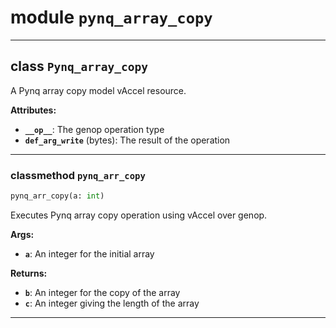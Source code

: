 <!-- markdownlint-disable -->

# module `pynq_array_copy`






---

## class `Pynq_array_copy`
A Pynq array copy model vAccel resource. 



**Attributes:**
 
 - <b>`__op__`</b>:  The genop operation type 
 - <b>`def_arg_write`</b> (bytes):  The result of the operation 




---

### classmethod `pynq_arr_copy`

```python
pynq_arr_copy(a: int)
```

Executes Pynq array copy operation using vAccel over genop. 



**Args:**
 
 - <b>`a`</b>:  An integer for the initial array 



**Returns:**
 
 - <b>`b`</b>:  An integer for the copy of the array 
 - <b>`c`</b>:  An integer giving the length of the array 




---


